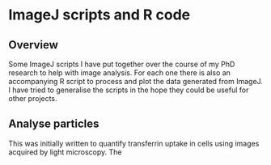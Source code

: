 # ImageJ scripts and R code
## Overview
Some ImageJ scripts I have put together over the course of my PhD research to help with image analysis. For each one there is also an accompanying R script to process and plot the data generated from ImageJ. I have tried to generalise the scripts in the hope they could be useful for other projects. 

## Analyse particles
This was initially written to quantify transferrin uptake in cells using images acquired by light microscopy. 
The 


